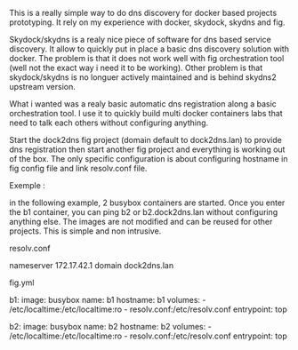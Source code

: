 This is a really simple way to do dns discovery for docker based projects prototyping. It rely on my experience with docker, skydock, skydns and fig. 

Skydock/skydns is a realy nice piece of software for dns based service discovery. It allow to quickly put in place a basic dns discovery solution with docker. The problem is that it does not work well with fig orchestration tool (well not the exact way i need it to be working). Other problem is that skydock/skydns is no longuer actively maintained and is behind skydns2 upstream version. 

What i wanted was a realy basic automatic dns registration along a basic orchestration tool. I use it to quickly build multi docker containers labs that need to talk each others without configuring anything. 

Start the dock2dns fig project (domain default to dock2dns.lan) to provide dns registration then start another fig project and everything is working out of the box. The only specific configuration is about configuring hostname in fig config file and link resolv.conf file. 

Exemple : 

in the following example, 2 busybox containers are started. Once you enter the b1 container, you can ping b2 or b2.dock2dns.lan without configuring anything else. The images are not modified and can be reused for other projects. This is simple and non intrusive. 

resolv.conf

nameserver 172.17.42.1 
domain dock2dns.lan 

fig.yml

b1:
    image: busybox 
    name: b1 
    hostname: b1 
    volumes:
        - /etc/localtime:/etc/localtime:ro
        - resolv.conf:/etc/resolv.conf
    entrypoint: top

b2:
    image: busybox 
    name: b2 
    hostname: b2 
    volumes:
        - /etc/localtime:/etc/localtime:ro
        - resolv.conf:/etc/resolv.conf
    entrypoint: top



